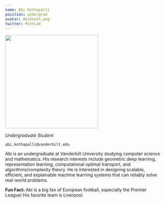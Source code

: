 ```yaml
---
name: Abi Kothapalli
position: undergrad
avatar: Abikooth.png
twitter: MintLab
---
```


<img width="300" src="{{site.baseurl}}/images/people/{{page.avatar}}" data-action="zoom">

_Undergraduate Student_<br>

<i class="fa fa-envelope-o"></i> `abi.kothapalli@vanderbilt.edu`

Abi is an undergraduate at Vanderbilt University studying computer science and mathematics. His research interests include geometric deep learning, representation learning, computational optimal transport, and algorithms/complexity theory. He is interested in designing scalable, efficient, and explainable machine learning systems that can reliably solve real-world problems.

**Fun Fact:** Abi is a big fan of European football, especially the Premier League! His favorite team is Liverpool. 
